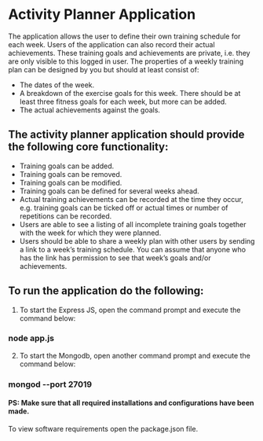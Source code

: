 # Activity Planner Application

The application allows the user to define their own training schedule for each week. Users of the
application can also record their actual achievements. These training goals and achievements are
private, i.e. they are only visible to this logged in user.
The properties of a weekly training plan can be designed by you but should at least consist of:
* The dates of the week.
* A breakdown of the exercise goals for this week. There should be at least three fitness goals
for each week, but more can be added.
* The actual achievements against the goals.

## The activity planner application should provide the following core functionality:
* Training goals can be added.
* Training goals can be removed.
* Training goals can be modified.
* Training goals can be defined for several weeks ahead.
* Actual training achievements can be recorded at the time they occur, e.g. training goals can
be ticked off or actual times or number of repetitions can be recorded.
* Users are able to see a listing of all incomplete training goals together with the week for
which they were planned.
* Users should be able to share a weekly plan with other users by sending a link to a week’s
training schedule. You can assume that anyone who has the link has permission to see that
week’s goals and/or achievements.


## To run the application do the following:

1. To start the Express JS, open the command prompt and execute the command below: 
### node app.js
2. To start the Mongodb, open another command prompt and execute the command below: 
### mongod --port 27019

#### PS: Make sure that all required installations and configurations have been made. 
To view software requirements open the package.json file.
